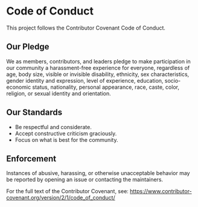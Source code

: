 # Code of Conduct

This project follows the Contributor Covenant Code of Conduct.

## Our Pledge
We as members, contributors, and leaders pledge to make participation in our
community a harassment-free experience for everyone, regardless of age, body
size, visible or invisible disability, ethnicity, sex characteristics, gender
identity and expression, level of experience, education, socio-economic status,
nationality, personal appearance, race, caste, color, religion, or sexual
identity and orientation.

## Our Standards
- Be respectful and considerate.
- Accept constructive criticism graciously.
- Focus on what is best for the community.

## Enforcement
Instances of abusive, harassing, or otherwise unacceptable behavior may be
reported by opening an issue or contacting the maintainers.

For the full text of the Contributor Covenant, see:
https://www.contributor-covenant.org/version/2/1/code_of_conduct/